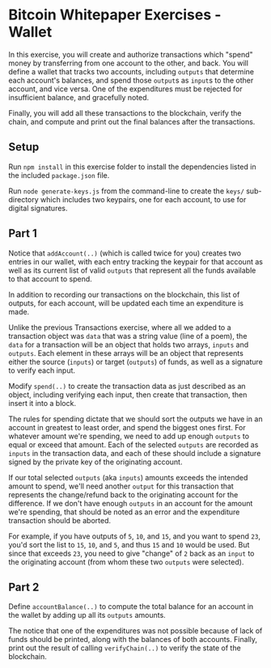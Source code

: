 # Bitcoin Whitepaper Exercises - Wallet

In this exercise, you will create and authorize transactions which "spend" money by transferring from one account to the other, and back. You will define a wallet that tracks two accounts, including `outputs` that determine each account's balances, and spend those `output`s as `input`s to the other account, and vice versa. One of the expenditures must be rejected for insufficient balance, and gracefully noted.

Finally, you will add all these transactions to the blockchain, verify the chain, and compute and print out the final balances after the transactions.

## Setup

Run `npm install` in this exercise folder to install the dependencies listed in the included `package.json` file.

Run `node generate-keys.js` from the command-line to create the `keys/` sub-directory which includes two keypairs, one for each account, to use for digital signatures.

## Part 1

Notice that `addAccount(..)` (which is called twice for you) creates two entries in our wallet, with each entry tracking the keypair for that account as well as its current list of valid `outputs` that represent all the funds available to that account to spend.

In addition to recording our transactions on the blockchain, this list of outputs, for each account, will be updated each time an expenditure is made.

Unlike the previous Transactions exercise, where all we added to a transaction object was `data` that was a string value (line of a poem), the `data` for a transaction will be an object that holds two arrays, `inputs` and `outputs`. Each element in these arrays will be an object that represents either the source (`inputs`) or target (`outputs`) of funds, as well as a signature to verify each input.

Modify `spend(..)` to create the transaction data as just described as an object, including verifying each input, then create that transaction, then insert it into a block.

The rules for spending dictate that we should sort the outputs we have in an account in greatest to least order, and spend the biggest ones first. For whatever amount we're spending, we need to add up enough `outputs` to equal or exceed that amount. Each of the selected `outputs` are recorded as `inputs` in the transaction data, and each of these should include a signature signed by the private key of the originating account.

If our total selected `outputs` (aka `inputs`) amounts exceeds the intended amount to spend, we'll need another `output` for this transaction that represents the change/refund back to the originating account for the difference. If we don't have enough `outputs` in an account for the amount we're spending, that should be noted as an error and the expenditure transaction should be aborted.

For example, if you have outputs of `5`, `10`, and `15`, and you want to spend `23`, you'd sort the list to `15`, `10`, and `5`, and thus `15` and `10` would be used. But since that exceeds `23`, you need to give "change" of `2` back as an `input` to the originating account (from whom these two `outputs` were selected).

## Part 2

Define `accountBalance(..)` to compute the total balance for an account in the wallet by adding up all its `outputs` amounts.

The notice that one of the expenditures was not possible because of lack of funds should be printed, along with the balances of both accounts. Finally, print out the result of calling `verifyChain(..)` to verify the state of the blockchain.
